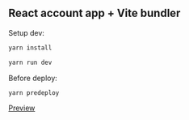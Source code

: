 ## React account app + Vite bundler

Setup dev: 
```bash
yarn install

yarn run dev
```

Before deploy: 
```bash
yarn predeploy
```

[Preview](https://git-antonyuk.github.io/accounts-react/)
